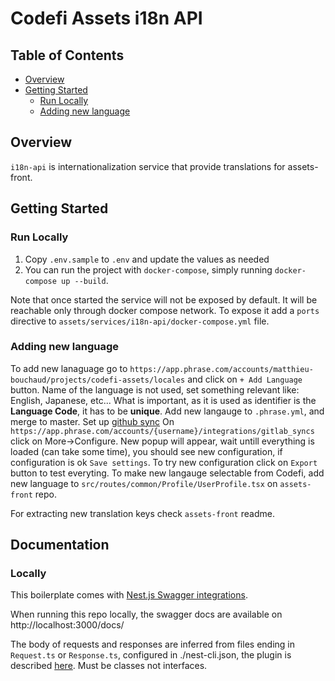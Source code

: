 # Codefi Assets i18n API

## Table of Contents
- [Overview](#overview)
- [Getting Started](#getting-started)
  - [Run Locally](#run-locally)
  - [Adding new language](#adding-new-language)

## Overview

`i18n-api` is internationalization service that provide translations for assets-front.

## Getting Started

### Run Locally

 1. Copy `.env.sample` to `.env` and update the values as needed
 2. You can run the project with `docker-compose`, simply running `docker-compose up --build`.

Note that once started the service will not be exposed by default. It will be reachable only through docker compose network. To expose it add a `ports` directive to `assets/services/i18n-api/docker-compose.yml` file.

### Adding new language

To add new lanaguage go to `https://app.phrase.com/accounts/matthieu-bouchaud/projects/codefi-assets/locales` and click on `+ Add Language` button.
Name of the language is not used, set something relevant like: English, Japanese, etc...
What is important, as it is used as identifier is the **Language Code**, it has to be **unique**.
Add new langauge to `.phrase.yml`, and merge to master.
Set up [github sync](https://help.phrase.com/help/github-sync)
On `https://app.phrase.com/accounts/{username}/integrations/gitlab_syncs` click on More->Configure.
New popup will appear, wait untill everything is loaded (can take some time), you should see new configuration, if configuration is ok `Save settings`.
To try new configuration click on `Export` button to test everyting.
To make new langauge selectable from Codefi, add new language to `src/routes/common/Profile/UserProfile.tsx` on `assets-front` repo.

For extracting new translation keys check `assets-front` readme.

## Documentation

### Locally
This boilerplate comes with [Nest.js Swagger integrations](https://docs.nestjs.com/recipes/swagger).

When running this repo locally, the swagger docs are available on http://localhost:3000/docs/

The body of requests and responses are inferred from files ending in `Request.ts` or `Response.ts`, configured in ./nest-cli.json, the plugin is described [here](https://docs.nestjs.com/recipes/swagger#plugin). Must be classes not interfaces.

